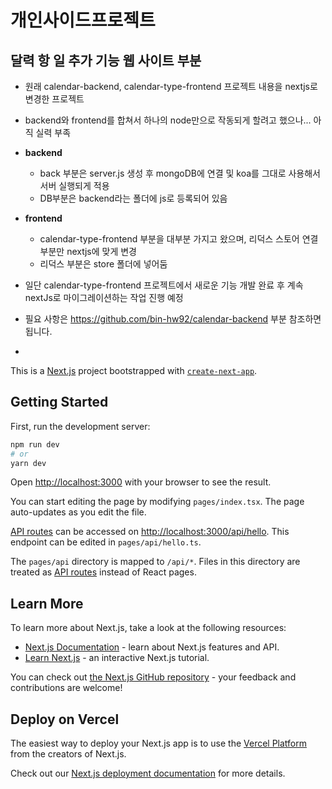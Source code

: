 # 개인사이드프로젝트
## 달력 항 일 추가 기능 웹 사이트 부분

- 원래 calendar-backend, calendar-type-frontend 프로젝트 내용을 nextjs로 변경한 프로젝트

- backend와 frontend를 합쳐서 하나의 node만으로 작동되게 할려고 했으나... 아직 실력 부족
- **backend**
  - back 부분은 server.js 생성 후 mongoDB에 연결 및 koa를 그대로 사용해서 서버 실행되게 적용
  - DB부분은 backend라는 폴더에 js로 등록되어 있음
- **frontend**
  - calendar-type-frontend 부분을 대부분 가지고 왔으며, 리덕스 스토어 연결 부분만 nextjs에 맞게 변경
  - 리덕스 부분은 store 폴더에 넣어둠

- 일단 calendar-type-frontend 프로젝트에서 새로운 기능 개발 완료 후 계속 nextJs로 마이그레이션하는 작업 진행 예정
- 필요 사항은 https://github.com/bin-hw92/calendar-backend  부분 참조하면 됩니다.
- 

This is a [Next.js](https://nextjs.org/) project bootstrapped with [`create-next-app`](https://github.com/vercel/next.js/tree/canary/packages/create-next-app).

## Getting Started

First, run the development server:

```bash
npm run dev
# or
yarn dev
```

Open [http://localhost:3000](http://localhost:3000) with your browser to see the result.

You can start editing the page by modifying `pages/index.tsx`. The page auto-updates as you edit the file.

[API routes](https://nextjs.org/docs/api-routes/introduction) can be accessed on [http://localhost:3000/api/hello](http://localhost:3000/api/hello). This endpoint can be edited in `pages/api/hello.ts`.

The `pages/api` directory is mapped to `/api/*`. Files in this directory are treated as [API routes](https://nextjs.org/docs/api-routes/introduction) instead of React pages.

## Learn More

To learn more about Next.js, take a look at the following resources:

- [Next.js Documentation](https://nextjs.org/docs) - learn about Next.js features and API.
- [Learn Next.js](https://nextjs.org/learn) - an interactive Next.js tutorial.

You can check out [the Next.js GitHub repository](https://github.com/vercel/next.js/) - your feedback and contributions are welcome!

## Deploy on Vercel

The easiest way to deploy your Next.js app is to use the [Vercel Platform](https://vercel.com/new?utm_medium=default-template&filter=next.js&utm_source=create-next-app&utm_campaign=create-next-app-readme) from the creators of Next.js.

Check out our [Next.js deployment documentation](https://nextjs.org/docs/deployment) for more details.
